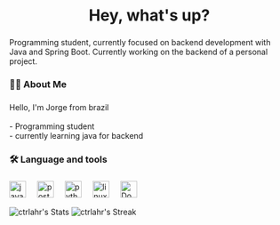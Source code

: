 </div>

###

<h1 align="center">Hey, what's up?</h1>

###
<p>Programming student, currently focused on backend development with Java and Spring Boot. Currently working on the backend of a personal project.</p>

###

<h3 align="left">👩‍💻  About Me</h3>

###

<p align="left">Hello, I'm Jorge from brazil<br><br>- Programming student <br>- currently learning java for backend</p>

###

<h3 align="left">🛠 Language and tools</h3>

###

<div align="left">
  <img src="https://cdn.jsdelivr.net/gh/devicons/devicon@latest/icons/java/java-original.svg" height="30" alt="java logo"  />
  <img width="12" />
  <img src="https://cdn.jsdelivr.net/gh/devicons/devicon@latest/icons/postgresql/postgresql-plain.svg" height="30" alt="postegre logo"  />
  <img width="12" />
  <img src="https://cdn.jsdelivr.net/gh/devicons/devicon/icons/python/python-original.svg" height="30" alt="python logo"  />
  <img width="12" />
  <img src="https://cdn.jsdelivr.net/gh/devicons/devicon@latest/icons/linux/linux-original.svg" height="30" alt="linux logo"  />
  <img width="12" />
  <img src="https://cdn.jsdelivr.net/gh/devicons/devicon@latest/icons/docker/docker-original.svg", height="30", alt="Docker logo" />
  <img width="12" />
</div>

![ctrlahr's Stats](https://github-readme-stats.vercel.app/api?username=ctrlahr&theme=tokyonight&show_icons=true&hide_border=false&count_private=true) ![ctrlahr's Streak](https://github-readme-streak-stats.herokuapp.com/?user=ctrlahr&theme=tokyonight&hide_border=false&card_width=100&card_height=50)
